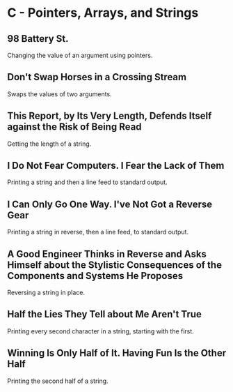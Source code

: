 # C - Pointers, Arrays, and Strings

## 98 Battery St.
Changing the value of an argument using pointers.

## Don't Swap Horses in a Crossing Stream
Swaps the values of two arguments.

## This Report, by Its Very Length, Defends Itself against the Risk of Being Read
Getting the length of a string.

## I Do Not Fear Computers. I Fear the Lack of Them
Printing a string and then a line feed to standard output.

## I Can Only Go One Way. I've Not Got a Reverse Gear
Printing a string in reverse, then a line feed, to standard output.

## A Good Engineer Thinks in Reverse and Asks Himself about the Stylistic Consequences of the Components and Systems He Proposes
Reversing a string in place.

## Half the Lies They Tell about Me Aren't True
Printing every second character in a string, starting with the first.

## Winning Is Only Half of It. Having Fun Is the Other Half
Printing the second half of a string.
